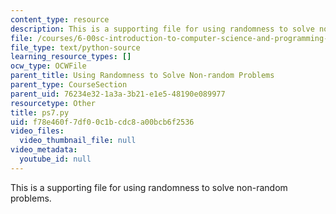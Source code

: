 ```yaml
---
content_type: resource
description: This is a supporting file for using randomness to solve non-random problems.
file: /courses/6-00sc-introduction-to-computer-science-and-programming-spring-2011/f78e460f7df00c1bcdc8a00bcb6f2536_ps7.py
file_type: text/python-source
learning_resource_types: []
ocw_type: OCWFile
parent_title: Using Randomness to Solve Non-random Problems
parent_type: CourseSection
parent_uid: 76234e32-1a3a-3b21-e1e5-48190e089977
resourcetype: Other
title: ps7.py
uid: f78e460f-7df0-0c1b-cdc8-a00bcb6f2536
video_files:
  video_thumbnail_file: null
video_metadata:
  youtube_id: null
---
```

This is a supporting file for using randomness to solve non-random problems.


